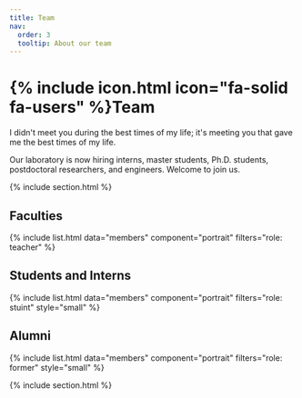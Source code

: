 ```yaml
---
title: Team
nav:
  order: 3
  tooltip: About our team
---
```


# {% include icon.html icon="fa-solid fa-users" %}Team

I didn't meet you during the best times of my life; it's meeting you that gave me the best times of my life.



Our laboratory is now hiring interns, master students, Ph.D. students, postdoctoral researchers, and engineers. Welcome to join us.



{% include section.html %}
## Faculties
{% include list.html data="members" component="portrait" filters="role: teacher" %}
## Students and Interns
{% include list.html data="members" component="portrait" filters="role: stuint" style="small" %}

## Alumni
{% include list.html data="members" component="portrait" filters="role: former" style="small" %}

{% include section.html %}
